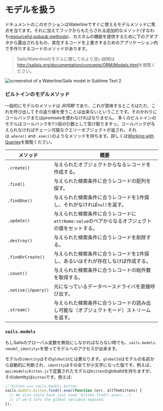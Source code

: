 # モデルを扱う

ドキュメントのこのセクションはWaterlineですぐに使えるモデルメソッドに焦点を当てます。それに加えてフックからもたらされる追加的なメソッド(すなわち[resourceful pubsub methods]())、カスタムの機能を提供するために下のアダプタから露出されるもの、実在するコードを上書きするためのアプリケーション内で手作りするコードのメソッドがあります。
 
> Sails/Waterlineのモデルに関してのより深い説明は<a href="http://sailsjs.org/documentation/concepts/ORM/Models.html">http://sailsjs.org/documentation/concepts/ORM/Models.html</a>を御覧ください。

![screenshot of a Waterline/Sails model in Sublime Text 2](http://i.imgur.com/8uRlFi8.png)


### ビルトインのモデルメソッド

一般的にモデルのメソッドは _非同期_ であり、これが意味するところはただ、これを呼び出してその返り値を使うことは出来ないということです。そのかわりにコールバックまたはpromisesを使わなければなりません。
多くのビルトインのモデルはコールバックを1つ目の引数として受け取りますっ。コールバックが与えられなければチェーン可能なクエリーオブジェクトが返され、それは`.where()` and `.exec()`のようなメソッドを持ちます。詳しくは[Working with Queries](http://sailsjs.org/documentation/reference/waterline/queries)を御覧ください。


 メソッド                | 概要
 --------------------- | ------------------------------------------------------------------------
 `.create()`           | 与えられたオブジェクトからなるレコードを作成する。
 `.find()`             | 与えられた検索条件に合うレコードの配列を探す。
 `.findOne()`          | 与えられた検索条件に合うレコードを1件探し、それがなければ`null`を返す。
 `.update()`           | 与えられた検索条件に合うレコードに`attrName:value`のペアからなるオブジェクトの値をセットする。
 `.destroy()`          | 与えられた検索条件に合うレコードを削除する。
 `.findOrCreate()`     | 与えられた検索条件に合うレコードを1件探し、あるいはそれが存在しなけば作成する。
 `.count()`            | 与えられた検索条件に合うレコードの総件数を取得する。
 `.native()`/`query()` | 元になっているデータベースドライバを直接呼び出す。
 `.stream()`           | 与えられた検索条件に合うレコードの読み出し可能な（オブジェクトモード）ストリームを返す。



<!-- ![screenshot of the api/models/ folder in a text editor](http://i.imgur.com/xdTZpKT.png) -->





### `sails.models`

もしSailsのグローバル変数を無効にしなかればならない時でも、`sails.models.<model_identity>`を使ってモデルへのアクセスが出来ます。

モデルの`identity`はその`globalId`とは異なります。`globalId`はモデルの名前から自動的に判断され、`identity`はその全てが小文字になった版です。例えば、`api/models/Kitten.js`で定義されたモデルは`Kitten`のglobalIdを持ちますが、そのidentityは`kitten`です。例えば:

```javascript
// Kitten === sails.models.kitten
sails.models.kitten.find().exec(function (err, allTheKittens) {
  // We also could have just used `Kitten.find().exec(...)`
  // if we'd left the global variable exposed.
});
```


<docmeta name="uniqueID" value="Models537291">
<docmeta name="displayName" value="Models">
